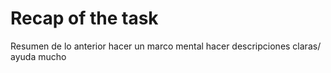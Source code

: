 # Recap of the task
Resumen de lo anterior
    hacer un marco mental
        hacer descripciones claras/ ayuda mucho
        

